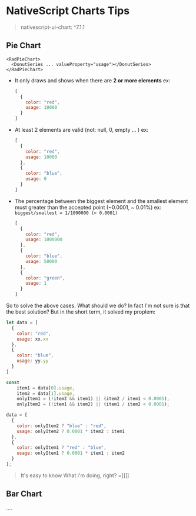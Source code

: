# NativeScript Charts Tips

> nativescript-ui-chart: ^7.1.1

## Pie Chart

```
<RadPieChart>
  <DonutSeries ... valueProperty="usage"></DonutSeries>
</RadPieChart>
```
  - It only draws and shows when there are **2 or more elements**
  ex:
    ```js
    [
      {
        color: "red",
        usage: 10000
      }
    ]
    ```
  - At least 2 elements are valid (not: null, 0, empty ... )
  ex:
    ```js
    [
      {
        color: "red",
        usage: 10000
      },
      {
        color: "blue",
        usage: 0
      }
    ]
    ```
  - The percentage between the biggest element and the smallest element must greater than the accepted point (~0.0001, ~ 0.01%)
  ex: `biggest/smallest = 1/1000000 (< 0.0001)`
    ```js
    [
      {
        color: "red",
        usage: 1000000
      },
      {
        color: "blue",
        usage: 50000
      },
      {
        color: "green",
        usage: 1
      }
    ]
    ```

So to solve the above cases. What should we do? In fact I'm not sure is that the best solution? But in the short term, it solved my proplem:
```js
let data = [
  {
    color: "red",
    usage: xx.xx
  },
  {
    color: "blue",
    usage: yy.yy
  }
]

const
    item1 = data[0].usage,
    item2 = data[1].usage,
    onlyItem1 = (!item2 && item1) || (item2 / item1 < 0.0001),
    onlyItem2 = (!item1 && item2) || (item1 / item2 < 0.0001);

data = [
  {
    color: onlyItem2 ? "blue" : "red",
    usage: onlyItem2 ? 0.0001 * item2 : item1
  },
  {
    color: onlyItem1 ? "red" : "blue",
    usage: onlyItem1 ? 0.0001 * item1 : item2
  }
];
```
> It's easy to know What i'm doing, right? =]]]]


## Bar Chart
....
